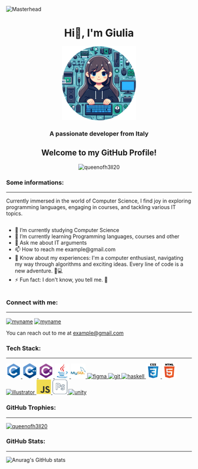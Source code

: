 ![Masterhead](https://cdn.pixabay.com/photo/2016/08/03/09/04/universe-1566161_1280.jpg)
<h1 align="center">Hi👋, I'm Giulia</h1>  
  <p align="center"> <img src="https://raw.githubusercontent.com/queenofh3ll20/queenofh3ll20/main/icon.jpg" width="200" alt="Giuly"/> </p>
<h3 align="center">A passionate developer from Italy</h3>
<h2 align="center">Welcome to my GitHub Profile!</h2>

<p align="center"> <img src="https://komarev.com/ghpvc/?username=queenofh3ll20&color=blueviolet&base=445" alt="queenofh3ll20" /> </p>  

### Some informations:
---

Currently immersed in the world of Computer Science, I find joy in exploring programming languages, engaging in courses, and tackling various IT topics. 

<div style="display: flex; align-items: center;">
  <div style="flex: 1;">
    <ul>
      <li>🔭 I’m currently studying Computer Science</li>
      <li>🌱 I’m currently learning Programming languages, courses and other</li>
      <li>💬 Ask me about IT arguments</li>
      <li>📫 How to reach me example@gmail.com</li>
      <li>📄 Know about my experiences:
            I'm a computer enthusiast, navigating my way through algorithms and exciting ideas. Every line of code is a new adventure. 🚀💻</li>
      <li>⚡ Fun fact: I don't know, you tell me. 🤔</li>
    </ul>
  </div>
</div>


### Connect with me:

---

<p align="left">
<a href="https://linkedin.com/in/myname" target="blank"><img align="center" src="https://raw.githubusercontent.com/rahuldkjain/github-profile-readme-generator/master/src/images/icons/Social/linked-in-alt.svg" alt="myname" height="30" width="40" /></a>
<a href="https://discord.gg/myname" target="blank"><img align="center" src="https://raw.githubusercontent.com/rahuldkjain/github-profile-readme-generator/master/src/images/icons/Social/discord.svg" alt="myname" height="30" width="40" /></a>
</p> 

You can reach out to me at example@gmail.com

### Tech Stack:
---
  
<p align="left">  <a href="https://www.cprogramming.com/" target="_blank" rel="noreferrer"> <img src="https://raw.githubusercontent.com/devicons/devicon/master/icons/c/c-original.svg" alt="c" width="40" height="40"/> </a> <a href="https://www.w3schools.com/cpp/" target="_blank" rel="noreferrer"> <img src="https://raw.githubusercontent.com/devicons/devicon/master/icons/cplusplus/cplusplus-original.svg" alt="cplusplus" width="40" height="40"/> </a> <a href="https://www.w3schools.com/cs/" target="_blank" rel="noreferrer"> <img src="https://raw.githubusercontent.com/devicons/devicon/master/icons/csharp/csharp-original.svg" alt="csharp" width="40" height="40"/> </a>  <a href="https://www.java.com" target="_blank" rel="noreferrer"> <img src="https://raw.githubusercontent.com/devicons/devicon/master/icons/java/java-original.svg" alt="java" width="40" height="40"/> </a> <a href="https://www.mysql.com/" target="_blank" rel="noreferrer"> <img src="https://raw.githubusercontent.com/devicons/devicon/master/icons/mysql/mysql-original-wordmark.svg" alt="mysql" width="40" height="40"/> </a> <a href="https://www.figma.com/" target="_blank" rel="noreferrer"> <img src="https://www.vectorlogo.zone/logos/figma/figma-icon.svg" alt="figma" width="40" height="40"/> </a> <a href="https://git-scm.com/" target="_blank" rel="noreferrer"> <img src="https://www.vectorlogo.zone/logos/git-scm/git-scm-icon.svg" alt="git" width="40" height="40"/> </a> <a href="https://www.haskell.org/" target="_blank" rel="noreferrer"> <img src="https://upload.wikimedia.org/wikipedia/commons/1/1c/Haskell-Logo.svg" alt="haskell" width="40" height="40"/> </a> <a href="https://www.w3schools.com/css/" target="_blank" rel="noreferrer"> <img src="https://raw.githubusercontent.com/devicons/devicon/master/icons/css3/css3-original-wordmark.svg" alt="css3" width="40" height="40"/> </a> <a href="https://www.w3.org/html/" target="_blank" rel="noreferrer"> <img src="https://raw.githubusercontent.com/devicons/devicon/master/icons/html5/html5-original-wordmark.svg" alt="html5" width="40" height="40"/> </a> <a href="https://www.adobe.com/in/products/illustrator.html" target="_blank" rel="noreferrer"> <img src="https://www.vectorlogo.zone/logos/adobe_illustrator/adobe_illustrator-icon.svg" alt="illustrator" width="40" height="40"/> </a> <a href="https://developer.mozilla.org/en-US/docs/Web/JavaScript" target="_blank" rel="noreferrer"> <img src="https://raw.githubusercontent.com/devicons/devicon/master/icons/javascript/javascript-original.svg" alt="javascript" width="40" height="40"/> </a>  <a href="https://www.photoshop.com/en" target="_blank" rel="noreferrer"> <img src="https://raw.githubusercontent.com/devicons/devicon/master/icons/photoshop/photoshop-line.svg" alt="photoshop" width="40" height="40"/> </a>  </a> <a href="https://unity.com/" target="_blank" rel="noreferrer"> <img src="https://www.vectorlogo.zone/logos/unity3d/unity3d-icon.svg" alt="unity" width="40" height="40"/> </a> </p>  

### GitHub Trophies:
---

<p align="left"> <a href="https://github.com/ryo-ma/github-profile-trophy"><img src="https://github-profile-trophy.vercel.app/?username=queenofh3ll20&theme=algolia" alt="queenofh3ll20" /></a> </p>  


### GitHub Stats:
---

![Anurag's GitHub stats](https://github-readme-stats.vercel.app/api?username=queenofh3ll20&show_icons=true&theme=tokyonight)


